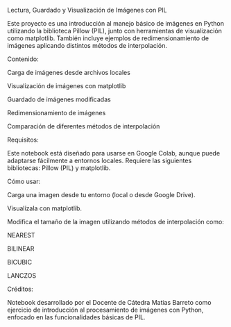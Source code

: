 Lectura, Guardado y Visualización de Imágenes con PIL

Este proyecto es una introducción al manejo básico de imágenes en Python utilizando la biblioteca Pillow (PIL), junto con herramientas de visualización como matplotlib. También incluye ejemplos de redimensionamiento de imágenes aplicando distintos métodos de interpolación.

Contenido:

Carga de imágenes desde archivos locales

Visualización de imágenes con matplotlib

Guardado de imágenes modificadas

Redimensionamiento de imágenes

Comparación de diferentes métodos de interpolación

Requisitos:

Este notebook está diseñado para usarse en Google Colab, aunque puede adaptarse fácilmente a entornos locales.
Requiere las siguientes bibliotecas: Pillow (PIL) y matplotlib.

Cómo usar:

Carga una imagen desde tu entorno (local o desde Google Drive).

Visualízala con matplotlib.

Modifica el tamaño de la imagen utilizando métodos de interpolación como:

NEAREST

BILINEAR

BICUBIC

LANCZOS

Créditos:

Notebook desarrollado por el Docente de Cátedra Matias Barreto como ejercicio de introducción al procesamiento de imágenes con Python, enfocado en las funcionalidades básicas de PIL.
